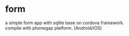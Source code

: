 # form
a simple form app with sqlite base on cordova framework.<br>
compile with phonegap platform. (Android/iOS)
